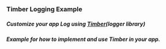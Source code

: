 ### Timber Logging Example

##### Customize your app Log using [Timber](https://github.com/JakeWharton/timber)(logger library)
##### Example for how to implement and use Timber in your app.
